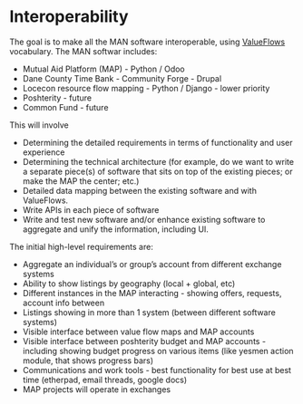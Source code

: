# Interoperability
The goal is to make all the MAN software interoperable, using [ValueFlows](https://github.com/valueflows/valueflows) vocabulary. The MAN softwar includes:
* Mutual Aid Platform (MAP) - Python / Odoo
* Dane County Time Bank - Community Forge - Drupal
* Locecon resource flow mapping - Python / Django - lower priority
* Poshterity - future
* Common Fund - future

This will involve 
* Determining the detailed requirements in terms of functionality and user experience
* Determining the technical architecture (for example, do we want to write a separate piece(s) of software that sits on top of the existing pieces; or make the MAP the center; etc.)
* Detailed data mapping between the existing software and with ValueFlows.
* Write APIs in each piece of software
* Write and test new software and/or enhance existing software to aggregate and unify the information, including UI.

The initial high-level requirements are:
* Aggregate an individual’s or group’s account from different exchange systems
* Ability to show listings by geography (local + global, etc)
* Different instances in the MAP interacting - showing offers, requests, account info between
* Listings showing in more than 1 system (between different software systems)
* Visible interface between value flow maps and MAP accounts
* Visible interface between poshterity budget and MAP accounts - including showing budget progress on various items (like yesmen action module, that shows progress bars)
* Communications and work tools - best functionality for best use at best time (etherpad, email threads, google docs)
* MAP projects will operate in exchanges


